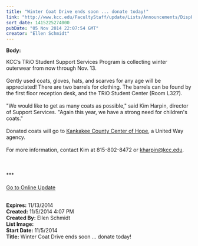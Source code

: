 ```yaml
---
title: "Winter Coat Drive ends soon ... donate today!"
link: "http://www.kcc.edu/FacultyStaff/update/Lists/Announcements/DispForm.aspx?ID=1713"
sort_date: 1415225274000
pubDate: "05 Nov 2014 22:07:54 GMT"
creator: "Ellen Schmidt"
---
```


<div><b>Body:</b> <div class="ExternalClassBE8B9F03806D4615BC3CC4628B7EDEA4"><p>KCC’s TRiO Student Support Services Program is collecting winter outerwear from now through Nov. 13.<br /><br />Gently used coats, gloves, hats, and scarves for any age will be appreciated! There are two barrels for clothing. The barrels can be found by the first floor reception desk, and the TRiO Student Center (Room L327).<br /><br />&quot;We would like to get as many coats as possible,&quot; said Kim Harpin, director of Support Services. &quot;Again this year, we have a strong need for children's coats.&quot;<br /><br />Donated coats will go to <a href="http://centerofhopek3.org/">Kankakee County Center of Hope</a>, a United Way agency.<br /><br />For more information, contact Kim at 815-802-8472 or <a href="mailto:kharpin@kcc.edu">kharpin@kcc.edu</a>.<br /><br /> <br /><br />***<br /><br /><a href="/update">Go to Online Update</a><br /> <br /></p></div></div>
<div><b>Expires:</b> 11/13/2014</div>
<div><b>Created:</b> 11/5/2014 4:07 PM</div>
<div><b>Created By:</b> Ellen Schmidt</div>
<div><b>List Image:</b> <a href="http://www.kcc.edu/FacultyStaff/update/Documents/winter_coat.png"></a></div>
<div><b>Start Date:</b> 11/5/2014</div>
<div><b>Title:</b> Winter Coat Drive ends soon ... donate today!</div>
